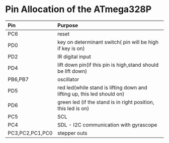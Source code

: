 # Pin Allocation of the ATmega328P

|Pin|Purpose|
|:----|:----|
|PC6 | reset|
|PD0 | key on determinant switch( pin will be high if key is on)|
|PD2 | IR digital input|
|PD4 | lift down pin(if this pin is high,stand should be lift down)|
|PB6,PB7| oscillator|
|PD5 | red led(while stand is lifting down and lifting up, this led should on)|
|PD6 | green led (if the stand is in right position, this led is on)|
|PC5 | SCL|
|PC4 | SDL - I2C communication with gyrascope|
|PC3,PC2,PC1,PC0 | stepper outs|